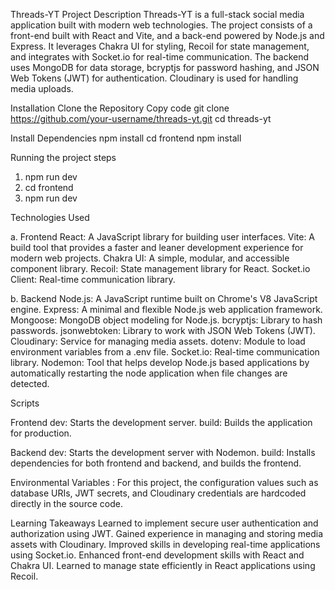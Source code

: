 Threads-YT
Project Description
Threads-YT is a full-stack social media application built with modern web technologies. The project consists of a front-end built with React and Vite, and a back-end powered by Node.js and Express. It leverages Chakra UI for styling, Recoil for state management, and integrates with Socket.io for real-time communication. The backend uses MongoDB for data storage, bcryptjs for password hashing, and JSON Web Tokens (JWT) for authentication. Cloudinary is used for handling media uploads.

Installation
Clone the Repository
Copy code
git clone https://github.com/your-username/threads-yt.git
cd threads-yt

Install Dependencies
npm install
cd frontend
npm install

Running the project steps
1. npm run dev
2. cd frontend
3. npm run dev

Technologies Used

a. Frontend
React: A JavaScript library for building user interfaces.
Vite: A build tool that provides a faster and leaner development experience for modern web projects.
Chakra UI: A simple, modular, and accessible component library.
Recoil: State management library for React.
Socket.io Client: Real-time communication library.

b. Backend
Node.js: A JavaScript runtime built on Chrome's V8 JavaScript engine.
Express: A minimal and flexible Node.js web application framework.
Mongoose: MongoDB object modeling for Node.js.
bcryptjs: Library to hash passwords.
jsonwebtoken: Library to work with JSON Web Tokens (JWT).
Cloudinary: Service for managing media assets.
dotenv: Module to load environment variables from a .env file.
Socket.io: Real-time communication library.
Nodemon: Tool that helps develop Node.js based applications by automatically restarting the node application when file changes are detected.

Scripts

Frontend
dev: Starts the development server.
build: Builds the application for production.

Backend
dev: Starts the development server with Nodemon.
build: Installs dependencies for both frontend and backend, and builds the frontend.

Environmental Variables :
For this project, the configuration values such as database URIs, JWT secrets, and Cloudinary credentials are hardcoded directly in the source code. 

Learning Takeaways
Learned to implement secure user authentication and authorization using JWT.
Gained experience in managing and storing media assets with Cloudinary.
Improved skills in developing real-time applications using Socket.io.
Enhanced front-end development skills with React and Chakra UI.
Learned to manage state efficiently in React applications using Recoil.
